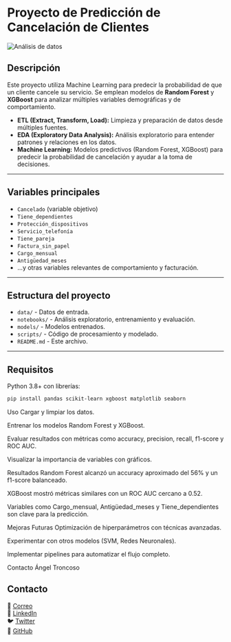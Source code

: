 # Proyecto de Predicción de Cancelación de Clientes

![Análisis de datos](https://cdn-icons-png.flaticon.com/512/1170/1170576.png)

## Descripción

Este proyecto utiliza Machine Learning para predecir la probabilidad de que un cliente cancele su servicio. Se emplean modelos de **Random Forest** y **XGBoost** para analizar múltiples variables demográficas y de comportamiento.

- **ETL (Extract, Transform, Load):** Limpieza y preparación de datos desde múltiples fuentes.
- **EDA (Exploratory Data Analysis):** Análisis exploratorio para entender patrones y relaciones en los datos.
- **Machine Learning:** Modelos predictivos (Random Forest, XGBoost) para predecir la probabilidad de cancelación y ayudar a la toma de decisiones.

---

## Variables principales

- `Cancelado` (variable objetivo)
- `Tiene_dependientes`
- `Protección_dispositivos`
- `Servicio_telefonía`
- `Tiene_pareja`
- `Factura_sin_papel`
- `Cargo_mensual`
- `Antigüedad_meses`
- ...y otras variables relevantes de comportamiento y facturación.

---

## Estructura del proyecto

- `data/` - Datos de entrada.
- `notebooks/` - Análisis exploratorio, entrenamiento y evaluación.
- `models/` - Modelos entrenados.
- `scripts/` - Código de procesamiento y modelado.
- `README.md` - Este archivo.

---

## Requisitos

Python 3.8+ con librerías:

```bash
pip install pandas scikit-learn xgboost matplotlib seaborn
```
Uso
Cargar y limpiar los datos.

Entrenar los modelos Random Forest y XGBoost.

Evaluar resultados con métricas como accuracy, precision, recall, f1-score y ROC AUC.

Visualizar la importancia de variables con gráficos.

Resultados
Random Forest alcanzó un accuracy aproximado del 56% y un f1-score balanceado.

XGBoost mostró métricas similares con un ROC AUC cercano a 0.52.

Variables como Cargo_mensual, Antigüedad_meses y Tiene_dependientes son clave para la predicción.

Mejoras Futuras
Optimización de hiperparámetros con técnicas avanzadas.

Experimentar con otros modelos (SVM, Redes Neuronales).

Implementar pipelines para automatizar el flujo completo.

Contacto
Ángel Troncoso

## Contacto

📧 [Correo](mailto:angeltroncoso2019@outlook.es)  
🔗 [LinkedIn](https://www.linkedin.com/in/angel-troncoso)  
🐦 [Twitter](https://twitter.com/angeltroncoso)  
💼 [GitHub](https://github.com/angeltroncoso)  






